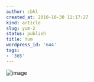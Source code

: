 ```yaml
---
author: cbhl
created_at: 2010-10-30 11:17:27
kind: article
slug: yum-2
status: publish
title: Yum
wordpress_id: '644'
tags:
- '365'
---
```


![image](http://images.azuresky.ca/blog/wp-content/uploads/2010/10/wpid-IMG_20101026_200057.jpg)
